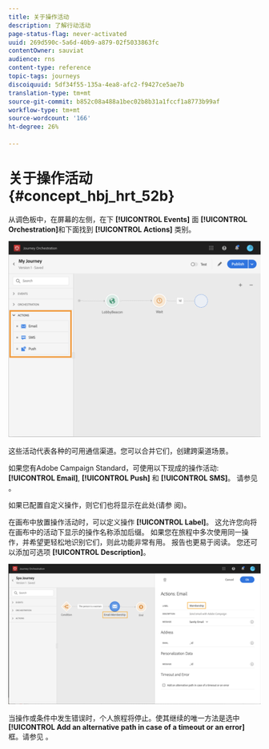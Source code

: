 ```yaml
---
title: 关于操作活动
description: 了解行动活动
page-status-flag: never-activated
uuid: 269d590c-5a6d-40b9-a879-02f5033863fc
contentOwner: sauviat
audience: rns
content-type: reference
topic-tags: journeys
discoiquuid: 5df34f55-135a-4ea8-afc2-f9427ce5ae7b
translation-type: tm+mt
source-git-commit: b852c08a488a1bec02b8b31a1fccf1a8773b99af
workflow-type: tm+mt
source-wordcount: '166'
ht-degree: 26%

---
```



# 关于操作活动 {#concept_hbj_hrt_52b}

从调色板中，在屏幕的左侧，在下 **[!UICONTROL Events]** 面 **[!UICONTROL Orchestration]**&#x200B;和下面找到 **[!UICONTROL Actions]** 类别。

![](../assets/journey58.png)

这些活动代表各种的可用通信渠道。您可以合并它们，创建跨渠道场景。

如果您有Adobe Campaign Standard，可使用以下现成的操作活动: **[!UICONTROL Email]**, **[!UICONTROL Push]** 和 **[!UICONTROL SMS]**。 请参见 [](../building-journeys/using-adobe-campaign-actions.md)。

如果已配置自定义操作，则它们也将显示在此处(请参 [](../building-journeys/using-custom-actions.md)阅)。

在画布中放置操作活动时，可以定义操作 **[!UICONTROL Label]**。 这允许您向将在画布中的活动下显示的操作名称添加后缀。 如果您在旅程中多次使用同一操作，并希望更轻松地识别它们，则此功能非常有用。 报告也更易于阅读。 您还可以添加可选项 **[!UICONTROL Description]**。

![](../assets/journey59bis.png)

当操作或条件中发生错误时，个人旅程将停止。使其继续的唯一方法是选中 **[!UICONTROL Add an alternative path in case of a timeout or an error]** 框。请参见 [](../building-journeys/using-the-journey-designer.md#paths)。
